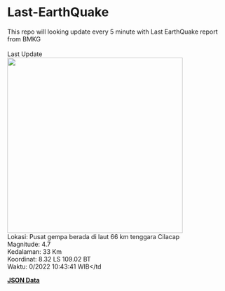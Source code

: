 # Last-EarthQuake
This repo will looking update every 5 minute with Last EarthQuake report from BMKG
<br>
<br>
Last Update
<br>
<img src="https://ews.bmkg.go.id/TEWS/data/20221009104341.mmi.jpg" width="400"/>
<br>
Lokasi: Pusat gempa berada di laut 66 km tenggara Cilacap <br>
Magnitude: 4.7 <br>
Kedalaman: 33 Km <br>
Koordinat: 8.32 LS 109.02 BT <br>
Waktu: 0/2022 10:43:41 WIB</td <br>

<a href="./data/data.json">**JSON Data**</a>
